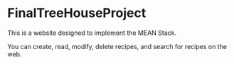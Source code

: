 # FinalTreeHouseProject

This is a website designed to implement the MEAN Stack. 

You can create, read, modify, delete recipes, and search for recipes on the web.
